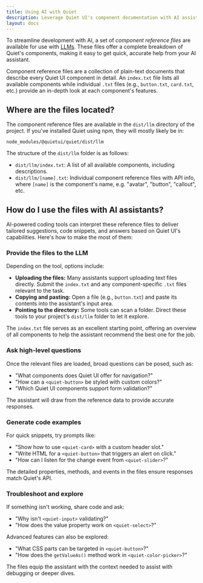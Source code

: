```yaml
---
title: Using AI with Quiet
description: Leverage Quiet UI's component documentation with AI assistants for smarter workflows.
layout: docs
---
```


To streamline development with AI, a set of _component reference files_ are available for use with [LLMs](https://en.wikipedia.org/wiki/Large_language_model). These files offer a complete breakdown of Quiet's components, making it easy to get quick, accurate help from your AI assistant.

Component reference files are a collection of plain-text documents that describe every Quiet UI component in detail. An `index.txt` file lists all available components while individual `.txt` files (e.g., `button.txt`, `card.txt`, etc.) provide an in-depth look at each component's features.

## Where are the files located?

The component reference files are available in the `dist/llm` directory of the project. If you've installed Quiet using npm, they will mostly likely be in:

```
node_modules/@quietui/quiet/dist/llm
```

The structure of the `dist/llm` folder is as follows:

- `dist/llm/index.txt`: A list of all available components, including descriptions.
- `dist/llm/[name].txt`: Individual component reference files with API info, where `[name]` is the component's name, e.g. "avatar", "button", "callout", etc.

## How do I use the files with AI assistants?

AI-powered coding tools can interpret these reference files to deliver tailored suggestions, code snippets, and answers based on Quiet UI's capabilities. Here's how to make the most of them:

### Provide the files to the LLM

Depending on the tool, options include:

- **Uploading the files:** Many assistants support uploading text files directly. Submit the `index.txt` and any component-specific `.txt` files relevant to the task.
- **Copying and pasting:** Open a file (e.g., `button.txt`) and paste its contents into the assistant's input area.
- **Pointing to the directory:** Some tools can scan a folder. Direct these tools to your project's `dist/llm` folder to let it explore.

The `index.txt` file serves as an excellent starting point, offering an overview of all components to help the assistant recommend the best one for the job.

### Ask high-level questions

Once the relevant files are loaded, broad questions can be posed, such as:

- "What components does Quiet UI offer for navigation?"
- "How can a `<quiet-button>` be styled with custom colors?"
- "Which Quiet UI components support form validation?"

The assistant will draw from the reference data to provide accurate responses.

### Generate code examples

For quick snippets, try prompts like:

- "Show how to use `<quiet-card>` with a custom header slot."
- "Write HTML for a `<quiet-button>` that triggers an alert on click."
- "How can I listen for the change event from `<quiet-slider>`?"

The detailed properties, methods, and events in the files ensure responses match Quiet's API.

### Troubleshoot and explore

If something isn't working, share code and ask:

- "Why isn't `<quiet-input>` validating?"
- "How does the value property work on `<quiet-select>`?"

Advanced features can also be explored:

- "What CSS parts can be targeted in `<quiet-button>`?"
- "How does the `getValueAs()` method work in `<quiet-color-picker>`?"

The files equip the assistant with the context needed to assist with debugging or deeper dives.

